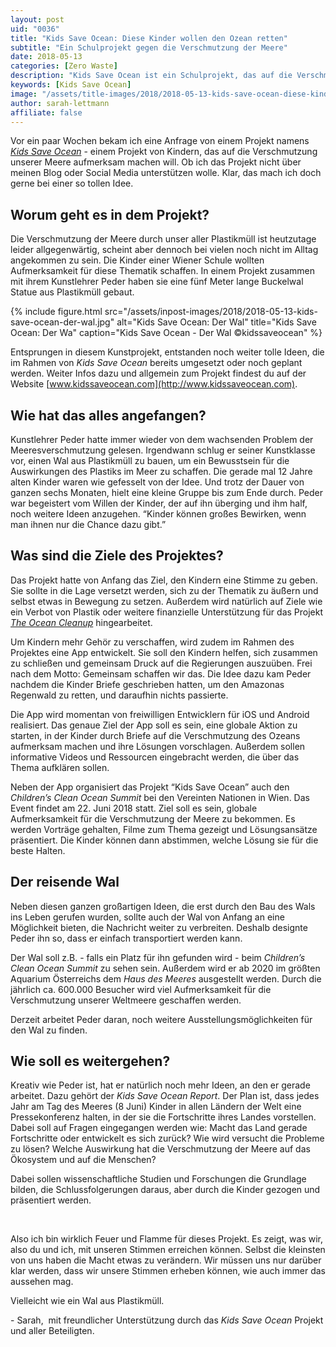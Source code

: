 ```yaml
---
layout: post
uid: "0036"
title: "Kids Save Ocean: Diese Kinder wollen den Ozean retten"
subtitle: "Ein Schulprojekt gegen die Verschmutzung der Meere"
date: 2018-05-13
categories: [Zero Waste]
description: "Kids Save Ocean ist ein Schulprojekt, das auf die Verschmutzung der Meere aufmerksam machen soll. Diese Geschichte wollte ich gerne vorstellen."
keywords: [Kids Save Ocean]
image: "/assets/title-images/2018/2018-05-13-kids-save-ocean-diese-kinder-wollen-den-ozean-retten.jpg"
author: sarah-lettmann
affiliate: false
---
```

Vor ein paar Wochen bekam ich eine Anfrage von einem Projekt namens _[Kids Save Ocean](https://www.kidssaveocean.com/)_ - einem Projekt von Kindern, das auf die Verschmutzung unserer Meere aufmerksam machen will. Ob ich das Projekt nicht über meinen Blog oder Social Media unterstützen wolle. Klar, das mach ich doch gerne bei einer so tollen Idee.

## Worum geht es in dem Projekt?
Die Verschmutzung der Meere durch unser aller Plastikmüll ist heutzutage leider allgegenwärtig, scheint aber dennoch bei vielen noch nicht im Alltag angekommen zu sein. Die Kinder einer Wiener Schule wollten Aufmerksamkeit für diese Thematik schaffen. In einem Projekt zusammen mit ihrem Kunstlehrer Peder haben sie eine fünf Meter lange Buckelwal Statue aus Plastikmüll gebaut.

{% include figure.html src="/assets/inpost-images/2018/2018-05-13-kids-save-ocean-der-wal.jpg" alt="Kids Save Ocean: Der Wal" title="Kids Save Ocean: Der Wa" caption="Kids Save Ocean - Der Wal &copy;kidssaveocean" %}

Entsprungen in diesem Kunstprojekt, entstanden noch weiter tolle Ideen, die im Rahmen von _Kids Save Ocean_ bereits umgesetzt oder noch geplant werden. Weiter Infos dazu und allgemein zum Projekt findest du auf der Website [www.kidssaveocean.com](http://www.kidssaveocean.com).

## Wie hat das alles angefangen?
Kunstlehrer Peder hatte immer wieder von dem wachsenden Problem der Meeresverschmutzung gelesen. Irgendwann schlug er seiner Kunstklasse vor, einen Wal aus Plastikmüll zu bauen, um ein Bewusstsein für die Auswirkungen des Plastiks im Meer zu schaffen. Die gerade mal 12 Jahre alten Kinder waren wie gefesselt von der Idee. Und trotz der Dauer von ganzen sechs Monaten, hielt eine kleine Gruppe bis zum Ende durch. Peder war begeistert vom Willen der Kinder, der auf ihn überging und ihm half, noch weitere Ideen anzugehen. “Kinder können großes Bewirken, wenn man ihnen nur die Chance dazu gibt.”

## Was sind die Ziele des Projektes?
Das Projekt hatte von Anfang das Ziel, den Kindern eine Stimme zu geben. Sie sollte in die Lage versetzt werden, sich zu der Thematik zu äußern und selbst etwas in Bewegung zu setzen. Außerdem wird natürlich auf Ziele wie ein Verbot von Plastik oder weitere finanzielle Unterstützung für das Projekt _[The Ocean Cleanup](https://www.theoceancleanup.com/)_ hingearbeitet.

Um Kindern mehr Gehör zu verschaffen, wird zudem im Rahmen des Projektes eine App entwickelt. Sie soll den Kindern helfen, sich zusammen zu schließen und gemeinsam Druck auf die Regierungen auszuüben. Frei nach dem Motto: Gemeinsam schaffen wir das. Die Idee dazu kam Peder nachdem die Kinder Briefe geschrieben hatten, um den Amazonas Regenwald zu retten, und daraufhin nichts passierte.

Die App wird momentan von freiwilligen Entwicklern für iOS und Android realisiert. Das genaue Ziel der App soll es sein, eine globale Aktion zu starten, in der Kinder durch Briefe auf die Verschmutzung des Ozeans aufmerksam machen und ihre Lösungen vorschlagen. Außerdem sollen informative Videos und Ressourcen eingebracht werden, die über das Thema aufklären sollen.

Neben der App organisiert das Projekt “Kids Save Ocean” auch den _Children’s Clean Ocean Summit_ bei den Vereinten Nationen in Wien. Das Event findet am 22. Juni 2018 statt. Ziel soll es sein, globale Aufmerksamkeit für die Verschmutzung der Meere zu bekommen. Es werden Vorträge gehalten, Filme zum Thema gezeigt und Lösungsansätze präsentiert. Die Kinder können dann abstimmen, welche Lösung sie für die beste Halten.

## Der reisende Wal
Neben diesen ganzen großartigen Ideen, die erst durch den Bau des Wals ins Leben gerufen wurden, sollte auch der Wal von Anfang an eine Möglichkeit bieten, die Nachricht weiter zu verbreiten. Deshalb designte Peder ihn so, dass er einfach transportiert werden kann.

Der Wal soll z.B. - falls ein Platz für ihn gefunden wird - beim _Children’s Clean Ocean Summit_ zu sehen sein. Außerdem wird er ab 2020 im größten Aquarium Österreichs dem _Haus des Meeres_ ausgestellt werden. Durch die jährlich ca. 600.000 Besucher wird viel Aufmerksamkeit für die Verschmutzung unserer Weltmeere geschaffen werden.

Derzeit arbeitet Peder daran, noch weitere Ausstellungsmöglichkeiten für den Wal zu finden.

## Wie soll es weitergehen?
Kreativ wie Peder ist, hat er natürlich noch mehr Ideen, an den er gerade arbeitet. Dazu gehört der _Kids Save Ocean Report_. Der Plan ist, dass jedes Jahr am Tag des Meeres (8 Juni) Kinder in allen Ländern der Welt eine Pressekonferenz halten, in der sie die Fortschritte ihres Landes vorstellen. Dabei soll auf Fragen eingegangen werden wie: Macht das Land gerade Fortschritte oder entwickelt es sich zurück? Wie wird versucht die Probleme zu lösen? Welche Auswirkung hat die Verschmutzung der Meere auf das Ökosystem und auf die Menschen?

Dabei sollen wissenschaftliche Studien und Forschungen die Grundlage bilden, die Schlussfolgerungen daraus, aber durch die Kinder gezogen und präsentiert werden.

&nbsp;

Also ich bin wirklich Feuer und Flamme für dieses Projekt. Es zeigt, was wir, also du und ich, mit unseren Stimmen erreichen können. Selbst die kleinsten von uns haben die Macht etwas zu verändern. Wir müssen uns nur darüber klar werden, dass wir unsere Stimmen erheben können, wie auch immer das aussehen mag.

Vielleicht wie ein Wal aus Plastikmüll.

\- Sarah, 
mit freundlicher Unterstützung durch das _Kids Save Ocean_ Projekt und aller Beteiligten.
